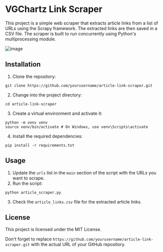 # VGChartz Link Scraper

This project is a simple web scraper that extracts article links from a list of URLs using the Scrapy framework. The extracted links are then saved in a CSV file. The scraper is built to run concurrently using Python's multiprocessing module.

![image](https://user-images.githubusercontent.com/16968671/233770609-ffa07b7c-5af1-483e-af23-fb7db3763b87.png)

## Installation
1. Clone the repository:
```
git clone https://github.com/yourusername/article-link-scraper.git
```
2. Change into the project directory:
```
cd article-link-scraper
```
3. Create a virtual environment and activate it:
```
python -m venv venv
source venv/bin/activate # On Windows, use venv\Scripts\activate
```
4. Install the required dependencies:
```
pip install -r requirements.txt
```

## Usage
1. Update the `urls` list in the `main` section of the script with the URLs you want to scrape.
2. Run the script:
```
python article_scraper.py
```
3. Check the `article_links.csv` file for the extracted article links.
## License
This project is licensed under the MIT License.

Don't forget to replace `https://github.com/yourusername/article-link-scraper.git` with the actual URL of your GitHub repository.

